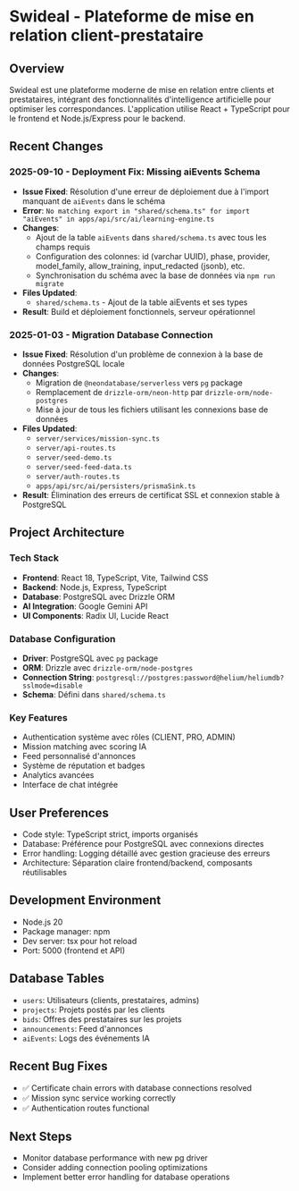 # Swideal - Plateforme de mise en relation client-prestataire

## Overview
Swideal est une plateforme moderne de mise en relation entre clients et prestataires, intégrant des fonctionnalités d'intelligence artificielle pour optimiser les correspondances. L'application utilise React + TypeScript pour le frontend et Node.js/Express pour le backend.

## Recent Changes

### 2025-09-10 - Deployment Fix: Missing aiEvents Schema
- **Issue Fixed**: Résolution d'une erreur de déploiement due à l'import manquant de `aiEvents` dans le schéma
- **Error**: `No matching export in "shared/schema.ts" for import "aiEvents" in apps/api/src/ai/learning-engine.ts`
- **Changes**: 
  - Ajout de la table `aiEvents` dans `shared/schema.ts` avec tous les champs requis
  - Configuration des colonnes: id (varchar UUID), phase, provider, model_family, allow_training, input_redacted (jsonb), etc.
  - Synchronisation du schéma avec la base de données via `npm run migrate`
- **Files Updated**:
  - `shared/schema.ts` - Ajout de la table aiEvents et ses types
- **Result**: Build et déploiement fonctionnels, serveur opérationnel

### 2025-01-03 - Migration Database Connection
- **Issue Fixed**: Résolution d'un problème de connexion à la base de données PostgreSQL locale
- **Changes**: 
  - Migration de `@neondatabase/serverless` vers `pg` package
  - Remplacement de `drizzle-orm/neon-http` par `drizzle-orm/node-postgres`
  - Mise à jour de tous les fichiers utilisant les connexions base de données
- **Files Updated**:
  - `server/services/mission-sync.ts`
  - `server/api-routes.ts`
  - `server/seed-demo.ts`  
  - `server/seed-feed-data.ts`
  - `server/auth-routes.ts`
  - `apps/api/src/ai/persisters/prismaSink.ts`
- **Result**: Élimination des erreurs de certificat SSL et connexion stable à PostgreSQL

## Project Architecture

### Tech Stack
- **Frontend**: React 18, TypeScript, Vite, Tailwind CSS
- **Backend**: Node.js, Express, TypeScript
- **Database**: PostgreSQL avec Drizzle ORM
- **AI Integration**: Google Gemini API
- **UI Components**: Radix UI, Lucide React

### Database Configuration
- **Driver**: PostgreSQL avec `pg` package
- **ORM**: Drizzle avec `drizzle-orm/node-postgres`
- **Connection String**: `postgresql://postgres:password@helium/heliumdb?sslmode=disable`
- **Schema**: Défini dans `shared/schema.ts`

### Key Features
- Authentication système avec rôles (CLIENT, PRO, ADMIN)
- Mission matching avec scoring IA
- Feed personnalisé d'annonces
- Système de réputation et badges
- Analytics avancées
- Interface de chat intégrée

## User Preferences
- Code style: TypeScript strict, imports organisés
- Database: Préférence pour PostgreSQL avec connexions directes
- Error handling: Logging détaillé avec gestion gracieuse des erreurs
- Architecture: Séparation claire frontend/backend, composants réutilisables

## Development Environment
- Node.js 20
- Package manager: npm
- Dev server: tsx pour hot reload
- Port: 5000 (frontend et API)

## Database Tables
- `users`: Utilisateurs (clients, prestataires, admins)
- `projects`: Projets postés par les clients
- `bids`: Offres des prestataires sur les projets
- `announcements`: Feed d'annonces
- `aiEvents`: Logs des événements IA

## Recent Bug Fixes
- ✅ Certificate chain errors with database connections resolved
- ✅ Mission sync service working correctly
- ✅ Authentication routes functional

## Next Steps
- Monitor database performance with new pg driver
- Consider adding connection pooling optimizations
- Implement better error handling for database operations